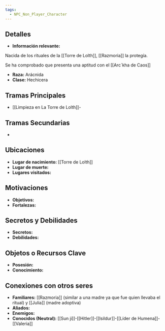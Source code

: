 ```yaml
---
tags:
  - NPC_Non_Player_Character
---
```

## Detalles
- **Información relevante:**

Nacida de los rituales de la [[Torre de Lolth]], [[Razmoria]] la protegía.

Se ha comprobado que presenta una aptitud con el [[Arc´kha de Caos]]

- **Raza:** Arácnida
- **Clase:** Hechicera

## Tramas Principales
- [[Limpieza en La Torre de Lolth]]-

## Tramas Secundarias
- 

## Ubicaciones
- **Lugar de nacimiento:** [[Torre de Lolth]]
- **Lugar de muerte:**
- **Lugares visitados:**

## Motivaciones
- **Objetivos:**
- **Fortalezas:**

## Secretos y Debilidades 
- **Secretos:**
- **Debilidades:**

## Objetos o Recursos Clave
- **Posesión:**
- **Conocimiento:**

## Conexiones con otros seres
- **Familiares:** [[Razmoria]] (similar a una madre ya que fue quien llevaba el ritual) y [[Julia]] (madre adoptiva)
- **Aliados:**
- **Enemigos:**
- **Conocidos (Neutral):** [[Sun ji]]-[[Hitler]]-[[Isildur]]-[[Líder de Humena]]-[[Valeria]]